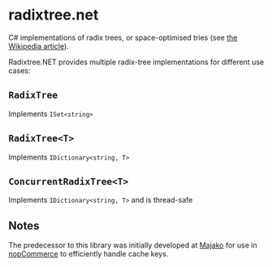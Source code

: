 # radixtree.net
C# implementations of radix trees, or space-optimised tries (see [the Wikipedia article](https://en.wikipedia.org/wiki/Radix_tree)).

Radixtree.NET provides multiple radix-tree implementations for different use cases:

## `RadixTree`
Implements `ISet<string>`

## `RadixTree<T>`
Implements `IDictionary<string, T>`

## `ConcurrentRadixTree<T>`
Implements `IDictionary<string, T>` and is thread-safe

## Notes
The predecessor to this library was initially developed at [Majako](https://majako.se) for use in [nopCommerce](https://www.nopcommerce.com/en) to efficiently handle cache keys.
